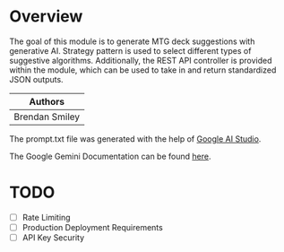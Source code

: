 # Overview

The goal of this module is to generate MTG deck suggestions with generative AI. Strategy pattern is used to select different types of suggestive algorithms. Additionally, the REST API controller is provided within the module, which can be used to take in and return standardized JSON outputs.

| Authors        |
| -------------- |
| Brendan Smiley |

The prompt.txt file was generated with the help of [Google AI Studio](https://aistudio.google.com/prompts/new_chat).

The Google Gemini Documentation can be found [here](https://ai.google.dev/gemini-api/docs/quickstart?authuser=2&lang=python).

# TODO

- [ ] Rate Limiting
- [ ] Production Deployment Requirements
- [ ] API Key Security
